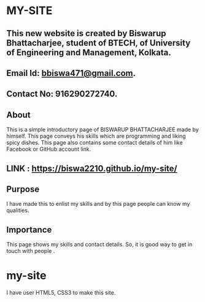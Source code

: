 # MY-SITE
## This new website is created by Biswarup Bhattacharjee, student of BTECH, of University of Engineering and Management, Kolkata.
## Email Id: bbiswa471@gmail.com. 
## Contact No: 916290272740. 
## About 
This is a simple introductory page of BISWARUP BHATTACHARJEE made by himself.
This page conveys his skills which are programming and liking spicy dishes.
This page also contains some contact details of him like Facebook or GitHub account link.
## LINK : https://biswa2210.github.io/my-site/
## Purpose
I have made this to enlist my skills and by this page people can know my qualities.
## Importance
 This page shows my skills and contact details. So, it is good way to get in touch with people .
# my-site
I have user HTML5, CSS3 to make this site.

